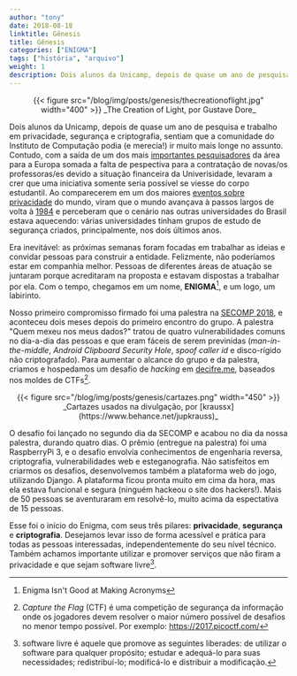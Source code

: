 ```yaml
---
author: "tony"
date: 2018-08-18
linktitle: Gênesis
title: Gênesis
categories: ["ENIGMA"]
tags: ["história", "arquivo"]
weight: 1
description: Dois alunos da Unicamp, depois de quase um ano de pesquisa e trabalho em privacidade, segurança e criptografia, sentiam que a comunidade do Instituto de Computação podia (e merecia!) ir muito mais longe no assunto. Contudo, com a saída de um dos mais importantes pesquisadores da área para a Europa somada a falta de pespectiva para a contratação de novas/os professoras/es devido a situação financeira da Univerisidade, levaram a crer que uma iniciativa somente seria possível se viesse do corpo estudantil.
---
```


<center>
{{< figure src="/blog/img/posts/genesis/thecreationoflight.jpg" width="400" >}}
_The Creation of Light,  
por Gustave Dore_
</center>


Dois alunos da Unicamp, depois de quase um ano de pesquisa e trabalho em 
privacidade, segurança e criptografia, sentiam que a comunidade do Instituto 
de Computação podia (e merecia!) ir muito mais longe no assunto. Contudo, com 
a saída de um dos mais 
[importantes pesquisadores](https://sites.google.com/site/dfaranha/) da área 
para a Europa somada a falta de pespectiva para a contratação de novas/os 
professoras/es devido a situação financeira da Univerisidade, levaram a crer 
que uma iniciativa somente seria possível se viesse do corpo estudantil. Ao 
comparecerem em um dos maiores 
[eventos sobre privacidade](https://cryptorave.org/) do mundo, viram que o 
mundo avançava à passos largos de volta à [1984](https://pt.wikipedia.org/wiki/Nineteen_Eighty-Four) e perceberam que o cenário nas outras universidades do Brasil estava aquecendo: várias universidades tinham grupos de estudo de segurança criados, principalmente, nos dois últimos anos.

Era inevitável: as próximas semanas foram focadas em trabalhar as ideias e 
convidar pessoas para construir a entidade. Felizmente, não poderíamos estar 
em companhia melhor. Pessoas de diferentes áreas de atuação  se juntaram porque 
acreditaram na proposta e estavam dispostas a trabalhar por ela. Com o tempo, 
chegamos em um nome, **ENIGMA**[^1], e um logo, um labirinto.

Nosso primeiro compromisso firmado foi uma palestra na [SECOMP 2018](https://secomp.com.br/), e aconteceu dois meses depois do primeiro encontro do grupo. A palestra "Quem mexeu nos meus dados?" tratou de quatro vulnerabilidades comuns no dia-a-dia das pessoas e que eram fáceis de serem previnidas (_man-in-the-middle_, _Android Clipboard Security Hole_, _spoof caller id_ e disco-rígido não criptografado). Para aumentar o alcance do grupo e da palestra, criamos e hospedamos um desafio de _hacking_ em [decifre.me](https://decifre.me), baseados nos moldes de CTFs[^2].

<center>
{{< figure src="/blog/img/posts/genesis/cartazes.png" width="450" >}}
_Cartazes usados na divulgação,  
por [kraussx](https://www.behance.net/jupkrauss)_
</center>

O desafio foi lançado no segundo dia da SECOMP e acabou no dia da nossa palestra, durando quatro dias. O prêmio (entregue na palestra) foi uma RaspberryPi 3, e o desafio envolvia conhecimentos de engenharia reversa, criptografia, vulnerabilidades web e esteganografia. Não satisfeitos em criarmos os desafios, desenvolvemos também a plataforma web do jogo, utilizando Django. A plataforma ficou pronta muito em cima da hora, mas ela estava funcional e segura (ninguém hackeou o site dos hackers!). Mais de 50 pessoas se aventuraram em resolvê-lo, muito acima da espectativa de 15 pessoas.

Esse foi o início do Enigma, com seus três pilares: **privacidade**, **segurança** e **criptografia**. Desejamos levar isso de forma acessível e prática para todas as pessoas interessadas, independentemente do seu nível técnico. Também achamos importante utilizar e promover serviços que não firam a privacidade e que sejam software livre[^3].



[^1]: Enigma Isn't Good at Making Acronyms

[^2]: _Capture the Flag_ (CTF) é uma competição de segurança da informação onde os jogadores devem resolver o maior número possível de desafios no menor tempo possível. Por exemplo: https://2017.picoctf.com/

[^3]: software livre é aquele que promove as seguintes liberades: de utilizar o software para qualquer propósito; estudar e adequá-lo para suas necessidades; redistribuí-lo; modificá-lo e distribuir a modificação.
